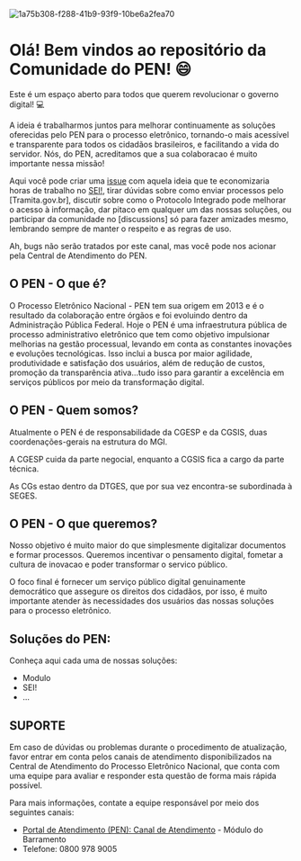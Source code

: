 ![1a75b308-f288-41b9-93f9-10be6a2fea70](https://github.com/carolfreirer/pen-comunidade/assets/76488169/0a19ee2c-9415-42b6-a2dd-f1ca9ed8b00a)
# Olá! Bem vindos ao repositório da Comunidade do PEN! 😄

Este é um espaço aberto para todos que querem revolucionar o governo digital! 💻

A ideia é trabalharmos juntos para melhorar continuamente as soluções oferecidas pelo PEN para o processo eletrônico, tornando-o mais acessível e transparente para todos os cidadãos brasileiros, e facilitando a vida do servidor. Nós, do PEN, acreditamos que a sua colaboracao é muito importante nessa missão!

Aqui você pode criar uma [issue](https://github.com/carolfreirer/pen-comunidade/issues) com aquela ideia que te economizaria horas de trabalho no [SEI!](https://github.com/carolfreirer/pen-comunidade/blob/Principal/Solu%C3%A7%C3%B5es%20PEN/SEI.md), tirar dúvidas sobre como enviar processos pelo [Tramita.gov.br], discutir sobre como o Protocolo Integrado pode melhorar o acesso à informação, dar pitaco em qualquer um das nossas soluções, ou participar da comunidade no [discussions] só para fazer amizades mesmo, lembrando sempre de manter o respeito e as regras de uso.

Ah, bugs não serão tratados por este canal, mas você pode nos acionar pela Central de Atendimento do PEN.

## O PEN - O que é?

O Processo Eletrônico Nacional - PEN tem sua origem em 2013 e é o resultado da colaboração entre órgãos e foi evoluindo dentro da Administração Pública Federal. Hoje o PEN é uma infraestrutura pública de processo administrativo eletrônico que tem como objetivo impulsionar melhorias na gestão processual, levando em conta as constantes inovações e evoluções tecnológicas. Isso inclui a busca por maior agilidade, produtividade e satisfação dos usuários, além de redução de custos, promoção da transparência ativa...tudo isso para garantir a excelência em serviços públicos por meio da transformação digital.

## O PEN - Quem somos?

Atualmente o PEN é de responsabilidade da CGESP e da CGSIS, duas coordenações-gerais na estrutura do MGI. 

A CGESP cuida da parte negocial, enquanto a CGSIS fica a cargo da parte técnica.

As CGs estao dentro da DTGES, que por sua vez encontra-se subordinada à SEGES.

## O PEN - O que queremos?

Nosso objetivo é muito maior do que simplesmente digitalizar documentos e formar processos. Queremos incentivar o pensamento digital, fometar a cultura de inovacao e poder transformar o servico público.

O foco final é fornecer um serviço público digital genuinamente democrático que assegure os direitos dos cidadãos, por isso, é muito importante atender às necessidades dos usuários das nossas soluções para o processo eletrônico.


## Soluções do PEN:

Conheça aqui cada uma de nossas soluções:

- Modulo
- SEI!
- ...



## SUPORTE

Em caso de dúvidas ou problemas durante o procedimento de atualização, favor entrar em conta pelos canais de atendimento disponibilizados na Central de Atendimento do Processo Eletrônico Nacional, que conta com uma equipe para avaliar e responder esta questão de forma mais rápida possível.

Para mais informações, contate a equipe responsável por meio dos seguintes canais:
- [Portal de Atendimento (PEN): Canal de Atendimento](https://portaldeservicos.economia.gov.br) - Módulo do Barramento
- Telefone: 0800 978 9005
